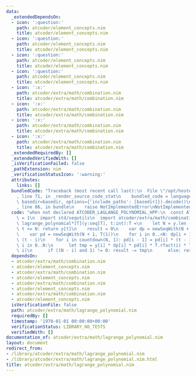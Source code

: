 ```yaml
---
data:
  _extendedDependsOn:
  - icon: ':question:'
    path: atcoder/element_concepts.nim
    title: atcoder/element_concepts.nim
  - icon: ':question:'
    path: atcoder/element_concepts.nim
    title: atcoder/element_concepts.nim
  - icon: ':question:'
    path: atcoder/element_concepts.nim
    title: atcoder/element_concepts.nim
  - icon: ':question:'
    path: atcoder/element_concepts.nim
    title: atcoder/element_concepts.nim
  - icon: ':x:'
    path: atcoder/extra/math/combination.nim
    title: atcoder/extra/math/combination.nim
  - icon: ':x:'
    path: atcoder/extra/math/combination.nim
    title: atcoder/extra/math/combination.nim
  - icon: ':x:'
    path: atcoder/extra/math/combination.nim
    title: atcoder/extra/math/combination.nim
  - icon: ':x:'
    path: atcoder/extra/math/combination.nim
    title: atcoder/extra/math/combination.nim
  _extendedRequiredBy: []
  _extendedVerifiedWith: []
  _isVerificationFailed: false
  _pathExtension: nim
  _verificationStatusIcon: ':warning:'
  attributes:
    links: []
  bundledCode: "Traceback (most recent call last):\n  File \"/opt/hostedtoolcache/Python/3.9.6/x64/lib/python3.9/site-packages/onlinejudge_verify/documentation/build.py\"\
    , line 71, in _render_source_code_stat\n    bundled_code = language.bundle(stat.path,\
    \ basedir=basedir, options={'include_paths': [basedir]}).decode()\n  File \"/opt/hostedtoolcache/Python/3.9.6/x64/lib/python3.9/site-packages/onlinejudge_verify/languages/nim.py\"\
    , line 86, in bundle\n    raise NotImplementedError\nNotImplementedError\n"
  code: "when not declared ATCODER_LAGLANGE_POLYNOMIAL_HPP:\n  const ATCODER_LAGLANGE_POLYNOMIAL_HPP*\
    \ = 1\n  import std/sequtils\n  import atcoder/extra/math/combination\n  proc\
    \ lagrange_polynomial*[T](y:seq[T], t:int):T =\n    let N = y.len - 1\n    if\
    \ t <= N: return y[t]\n    result = 0\n    var dp = newSeqWith(N + 1, T(1))\n\
    \    var pd = newSeqWith(N + 1, T(1))\n    for i in 0..<N: dp[i + 1] = dp[i] *\
    \ (t - i)\n    for i in countdown(N, 1): pd[i - 1] = pd[i] * (t - i)\n    for\
    \ i in 0..N:\n      let tmp = y[i] * dp[i] * pd[i] * T.rfact(i) * T.rfact(N -\
    \ i)\n      if ((N - i) and 1) != 0: result -= tmp\n      else: result += tmp\n"
  dependsOn:
  - atcoder/extra/math/combination.nim
  - atcoder/element_concepts.nim
  - atcoder/extra/math/combination.nim
  - atcoder/element_concepts.nim
  - atcoder/extra/math/combination.nim
  - atcoder/element_concepts.nim
  - atcoder/extra/math/combination.nim
  - atcoder/element_concepts.nim
  isVerificationFile: false
  path: atcoder/extra/math/lagrange_polynomial.nim
  requiredBy: []
  timestamp: '1970-01-01 00:00:00+00:00'
  verificationStatus: LIBRARY_NO_TESTS
  verifiedWith: []
documentation_of: atcoder/extra/math/lagrange_polynomial.nim
layout: document
redirect_from:
- /library/atcoder/extra/math/lagrange_polynomial.nim
- /library/atcoder/extra/math/lagrange_polynomial.nim.html
title: atcoder/extra/math/lagrange_polynomial.nim
---
```

